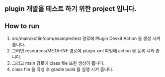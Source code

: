 ## plugin 개발을 테스트 하기 위한 project 입니다. 

## How to run
1. src/main/kotlin/com/example/test 경로에 Plugin Devkit Action 을 생성 시켜 줍니다.
2. 그러면 resources/META-INF 경로에 plugin.xml 파일에 action 을 등록 시켜 줍니다.
3. 그리고 main 경로에 class file 또한 생성이 됩니다.
4. class file 을 작성 후 gradle build 를 실행 시켜 줍니다.
